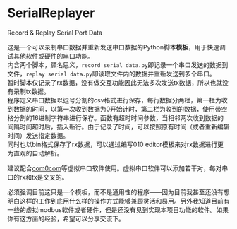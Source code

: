 # SerialReplayer
 Record & Replay Serial Port Data

这是一个可以录制串口数据并重新发送串口数据的Python脚本**模板**，用于快速调试其他软件或硬件的串口功能。  
内含两个脚本，顾名思义，`record serial data.py`即记录一个串口发送的数据到文件，`replay serial data.py`即读取文件内的数据并重新发送到多个串口。  
暂时脚本仅记录了rx数据，没有做交互功能因此无法多次发送tx数据，所以也就没有录制tx数据。  
程序定义串口数据以逗号分割的csv格式进行保存，每行数据分两栏，第一栏为收到数据的时间，以第一次收到数据为0开始计时，第二栏为收到的数据，使用带空格分割的16进制字符串进行保存。函数有超时时间参数，当相邻两次收到数据的间隔时间超时后，插入新行。由于记录了时间，可以按照原有时间（或者重新编辑时间）发送指定数据。  
同时也以bin格式保存了rx数据，可以通过编写010 editor模板来对rx数据进行更为直观的自动解析。  

建议配合[com0com](https://sourceforge.net/projects/com0com/)等虚拟串口软件使用。虚拟串口软件可以添加若干对，每对串口的rx和tx是交叉的。


必须强调目前这只是一个模板，而不是通用性的程序——因为目前我甚至还没有想明白这样的工作到底用什么样的操作方式能够兼顾灵活和易用。另外我知道目前有一些的虚拟modbus软件或者硬件，但是还没有见到实现本项目功能的软件。如果你有这方面的经验，希望可以分享交流下。    